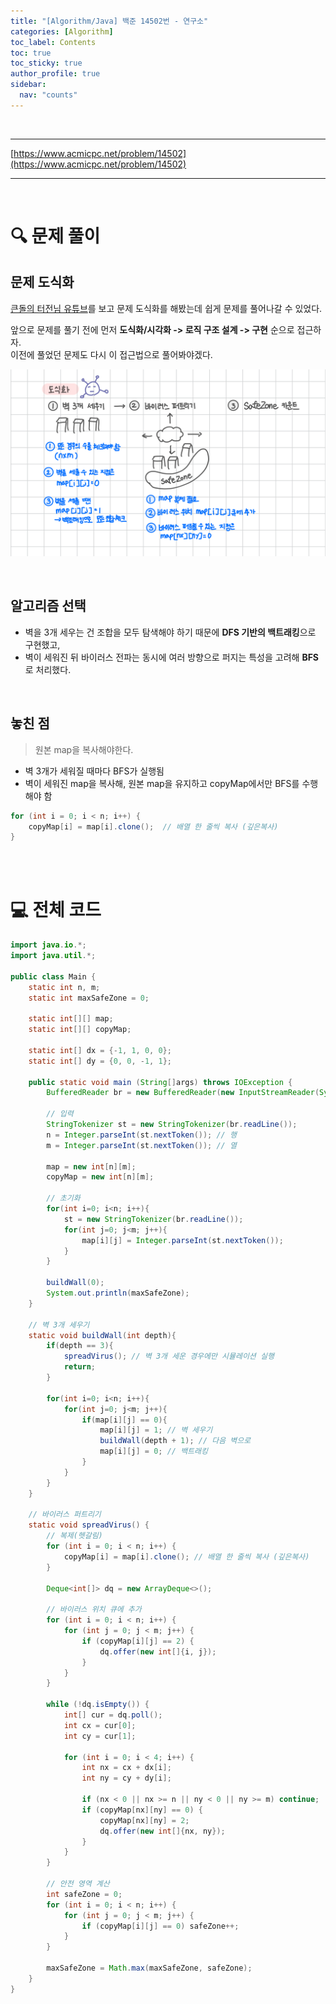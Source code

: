 ```yaml
---
title: "[Algorithm/Java] 백준 14502번 - 연구소"
categories: [Algorithm]
toc_label: Contents
toc: true
toc_sticky: true
author_profile: true
sidebar:
  nav: "counts"
---
```


<br>

---

[https://www.acmicpc.net/problem/14502](https://www.acmicpc.net/problem/14502)

---

<br>

# 🔍 문제 풀이

## 문제 도식화

[큰돌의 터전님 유튜브](https://www.youtube.com/watch?v=DBXEWJx2mIw)를 보고 문제 도식화를 해봤는데 쉽게 문제를 풀어나갈 수 있었다.

앞으로 문제를 풀기 전에 먼저 **도식화/시각화 -> 로직 구조 설계 -> 구현** 순으로 접근하자.<br>
이전에 풀었던 문제도 다시 이 접근법으로 풀어봐야겠다.

![14502 도식화](<../../../assets/images/2024/14502 도식화.png>)

<br>

## 알고리즘 선택

- 벽을 3개 세우는 건 조합을 모두 탐색해야 하기 때문에 **DFS 기반의 백트래킹**으로 구현했고,
- 벽이 세워진 뒤 바이러스 전파는 동시에 여러 방향으로 퍼지는 특성을 고려해 **BFS**로 처리했다.

<br>

## 놓친 점

> 원본 map을 복사해야한다.

- 벽 3개가 세워질 때마다 BFS가 실행됨
- 벽이 세워진 map을 복사해, 원본 map을 유지하고 copyMap에서만 BFS를 수행해야 함

```java
for (int i = 0; i < n; i++) {
    copyMap[i] = map[i].clone();  // 배열 한 줄씩 복사 (깊은복사)
}
```

<br><br>

# 💻 전체 코드

```java
import java.io.*;
import java.util.*;

public class Main {
    static int n, m;
    static int maxSafeZone = 0;

    static int[][] map;
    static int[][] copyMap;

    static int[] dx = {-1, 1, 0, 0};
    static int[] dy = {0, 0, -1, 1};

    public static void main (String[]args) throws IOException {
        BufferedReader br = new BufferedReader(new InputStreamReader(System.in));

        // 입력
        StringTokenizer st = new StringTokenizer(br.readLine());
        n = Integer.parseInt(st.nextToken()); // 행
        m = Integer.parseInt(st.nextToken()); // 열

        map = new int[n][m];
        copyMap = new int[n][m];

        // 초기화
        for(int i=0; i<n; i++){
            st = new StringTokenizer(br.readLine());
            for(int j=0; j<m; j++){
                map[i][j] = Integer.parseInt(st.nextToken());
            }
        }

        buildWall(0);
        System.out.println(maxSafeZone);
    }

    // 벽 3개 세우기
    static void buildWall(int depth){
        if(depth == 3){
            spreadVirus(); // 벽 3개 세운 경우에만 시뮬레이션 실행
            return;
        }

        for(int i=0; i<n; i++){
            for(int j=0; j<m; j++){
                if(map[i][j] == 0){
                    map[i][j] = 1; // 벽 세우기
                    buildWall(depth + 1); // 다음 벽으로
                    map[i][j] = 0; // 백트래킹
                }
            }
        }
    }

    // 바이러스 퍼트리기
    static void spreadVirus() {
        // 복제(헷갈림)
        for (int i = 0; i < n; i++) {
            copyMap[i] = map[i].clone(); // 배열 한 줄씩 복사 (깊은복사)
        }

        Deque<int[]> dq = new ArrayDeque<>();

        // 바이러스 위치 큐에 추가
        for (int i = 0; i < n; i++) {
            for (int j = 0; j < m; j++) {
                if (copyMap[i][j] == 2) {
                    dq.offer(new int[]{i, j});
                }
            }
        }

        while (!dq.isEmpty()) {
            int[] cur = dq.poll();
            int cx = cur[0];
            int cy = cur[1];

            for (int i = 0; i < 4; i++) {
                int nx = cx + dx[i];
                int ny = cy + dy[i];

                if (nx < 0 || nx >= n || ny < 0 || ny >= m) continue;
                if (copyMap[nx][ny] == 0) {
                    copyMap[nx][ny] = 2;
                    dq.offer(new int[]{nx, ny});
                }
            }
        }

        // 안전 영역 계산
        int safeZone = 0;
        for (int i = 0; i < n; i++) {
            for (int j = 0; j < m; j++) {
                if (copyMap[i][j] == 0) safeZone++;
            }
        }

        maxSafeZone = Math.max(maxSafeZone, safeZone);
    }
}
```

<br>
